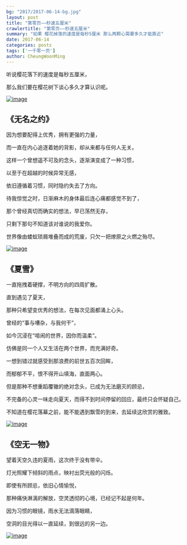 ```yaml
---
bg: "2017/2017-06-14-bg.jpg"
layout: post
title: "第零页——秒速五厘米"
crawlertitle: "第零页——秒速五厘米"
summary: "如果 樱花掉落的速度是每秒5厘米 那么两颗心需要多久才能靠近"
date: 2017-06-14
categories: posts
tags: ['一千零一页']
author: CheungWoonMing
---
```


听说樱花落下的速度是每秒五厘米，

那么我们要在樱花树下谈心多久才算认识呢。

[![image]({{site.images}}/2017/2017-06-14-1.jpg)]({{site.images}}/2017/2017-06-14-1.jpg)

## 《无名之约》

因为想要配得上优秀，拥有更强的力量，

而一直在内心追逐着她的背影，却从来都与任何人无关。

这样一个曾想遥不可及的念头，逐渐演变成了一种习惯，

以至于在超越的时候异常无感，

依旧遵循着习惯，同时隐约失去了方向。

待我惊觉之时，日渐麻木的身体最后连心痛都感觉不到了，

那个曾经真切而确实的想法，早已荡然无存，

只剩下那句不知道该对谁说的我爱你。

世界像由蝼蚁琐屑堆叠而成的荒废，只欠一把燎原之火燃之殆尽。

[![image]({{site.images}}/2017/2017-06-14-2.jpg)]({{site.images}}/2017/2017-06-14-2.jpg)

## 《夏雪》

一直拖拽着硬撑，不明方向的四周扩散。

直到遇见了夏天，

那种只希望变优秀的想法，在每次见面都涌上心头。

曾经的“事与嘈杂，与我何干”，

如今沉浸在“喧闹的世界，因你而温柔”。

仿佛是同一个人又生活在两个世界，而充满好奇。

一想到错过就感受到那浪费的前世五百次回眸，

而郁郁不平，恨不得开山填海，直面两心。

但是那种不想重蹈覆辙的绝对念头，已成为无法磨灭的顾忌，

不完备的心灵一味走向夏天，而得不到时间停留的回应，最终只会怀疑自己。

不知道在樱花落幕之前，能不能遇到飘雪的到来，去延续这欣赏的雅致。

[![image]({{site.images}}/2017/2017-06-14-3.jpg)]({{site.images}}/2017/2017-06-14-3.jpg)

## 《空无一物》

望着天空久违的夏雨，这次终于没有带伞。

灯光照耀下倾斜的雨点，映衬出荧光般的闪烁。

即使有所顾忌，依旧心情愉悦，

那种痛快淋漓的解放，空灵透彻的心境，已经记不起是何年。

因为习惯的眼镜，雨水无法滴落眼睛，

空洞的目光得以一直延续，到很远的另一边。

[![image]({{site.images}}/2017/2017-06-14-4.jpg)]({{site.images}}/2017/2017-06-14-4.jpg)

